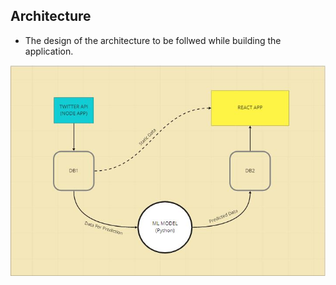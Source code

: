 ## Architecture

* The design of the architecture to be follwed while building the application.

![Architecture](images/architecture.JPG)
